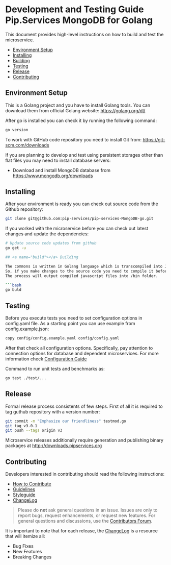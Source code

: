 # Development and Testing Guide <br/> Pip.Services MongoDB for Golang

This document provides high-level instructions on how to build and test the microservice.

* [Environment Setup](#setup)
* [Installing](#install)
* [Building](#build)
* [Testing](#test)
* [Release](#release)
* [Contributing](#contrib) 

## <a name="setup"></a> Environment Setup

This is a Golang project and you have to install Golang tools. 
You can download them from official Golang website: https://golang.org/dl/ 

After go is installed you can check it by running the following command:
```bash
go version
```

To work with GitHub code repository you need to install Git from: https://git-scm.com/downloads

If you are planning to develop and test using persistent storages other than flat files
you may need to install database servers:
- Download and install MongoDB database from https://www.mongodb.org/downloads

## <a name="install"></a> Installing

After your environment is ready you can check out source code from the Github repository:
```bash
git clone git@github.com:pip-services/pip-services-MongoDB-go.git
```

If you worked with the microservice before you can check out latest changes and update the dependencies:
```bash
# Update source code updates from github
go get -u

## <a name="build"></a> Building

The commons is written in Golang language which is transcompiled into JavaScript.
So, if you make changes to the source code you need to compile it before running or committing to github.
The process will output compiled javascript files into /bin folder.

```bash
go buld
```

## <a name="test"></a> Testing

Before you execute tests you need to set configuration options in config.yaml file.
As a starting point you can use example from config.example.json:

```bash
copy config/config.example.yaml config/config.yaml
``` 

After that check all configuration options. Specifically, pay attention to connection options
for database and dependent microservices. For more information check [Configuration Guide](Configuration.md) 

Command to run unit tests and benchmarks as:
```bash
go test ./test/...
```

## <a name="release"></a> Release

Formal release process consistents of few steps. 
First of all it is required to tag guthub repository with a version number:

```bash
git commit -m "Emphasize our friendliness" testmod.go
git tag v3.0.1
git push --tags origin v3
```

Microservice releases additionally require generation and publishing 
binary packages at http://downloads.pipservices.org


## <a name="contrib"></a> Contributing

Developers interested in contributing should read the following instructions:

- [How to Contribute](http://www.pipservices.org/contribute/)
- [Guidelines](http://www.pipservices.org/contribute/guidelines)
- [Styleguide](http://www.pipservices.org/contribute/styleguide)
- [ChangeLog](../CHANGELOG.md)

> Please do **not** ask general questions in an issue. Issues are only to report bugs, request
  enhancements, or request new features. For general questions and discussions, use the
  [Contributors Forum](http://www.pipservices.org/forums/forum/contributors/).

It is important to note that for each release, the [ChangeLog](../CHANGELOG.md) is a resource that will
itemize all:

- Bug Fixes
- New Features
- Breaking Changes